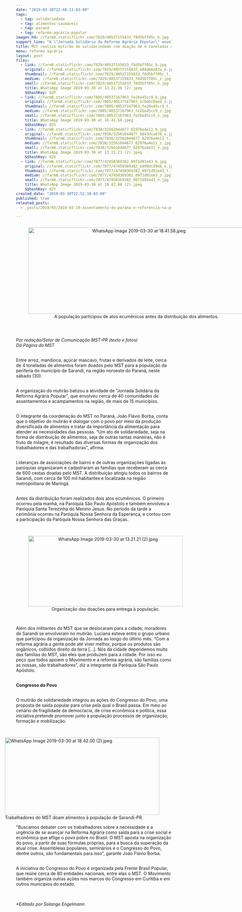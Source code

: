```yaml
---
date: "2019-03-30T22:40:11-03:00"
tags:
  - tag: solidariedade
  - tag: alimentos-saudáveis
  - tag: paraná
  - tag: reforma-agrária-popular
images_hd: //farm8.staticflickr.com/7829/40537155833_f8d5bff05c_b.jpg
support_line: "A \"Jornada Solidária da Reforma Agrária Popular\" envolveu cerca de 40 comunidades de assentamentos e acampamentos, de mais de 15 municípios, na região noroeste do estado"
title: MST realiza mutirão de solidariedade com doação de 4 toneladas de alimentos no Paraná
menu: reforma agrária
layout: post
files:
  - link: //farm8.staticflickr.com/7829/40537155833_f8d5bff05c_b.jpg
    original: //farm8.staticflickr.com/7829/40537155833_e84ab8a93a_o.jpg
    thumbnail: //farm8.staticflickr.com/7829/40537155833_f8d5bff05c_t.jpg
    medium: //farm8.staticflickr.com/7829/40537155833_f8d5bff05c_z.jpg
    small: //farm8.staticflickr.com/7829/40537155833_f8d5bff05c_n.jpg
    title: WhatsApp Image 2019-03-30 at 13.21.36 (2).jpeg
    $$hashKey: 02P
  - link: //farm8.staticflickr.com/7805/40537167963_fe26e45cc9_b.jpg
    original: //farm8.staticflickr.com/7805/40537167963_2cbebc0aed_o.jpg
    thumbnail: //farm8.staticflickr.com/7805/40537167963_fe26e45cc9_t.jpg
    medium: //farm8.staticflickr.com/7805/40537167963_fe26e45cc9_z.jpg
    small: //farm8.staticflickr.com/7805/40537167963_fe26e45cc9_n.jpg
    title: WhatsApp Image 2019-03-30 at 18.41.58.jpeg
    $$hashKey: 02S
  - link: //farm8.staticflickr.com/7838/32561044677_62976a4e11_b.jpg
    original: //farm8.staticflickr.com/7838/32561044677_b043dca876_o.jpg
    thumbnail: //farm8.staticflickr.com/7838/32561044677_62976a4e11_t.jpg
    medium: //farm8.staticflickr.com/7838/32561044677_62976a4e11_z.jpg
    small: //farm8.staticflickr.com/7838/32561044677_62976a4e11_n.jpg
    title: WhatsApp Image 2019-03-30 at 13.21.21 (2).jpeg
    $$hashKey: 02V
  - link: //farm8.staticflickr.com/7877/47450369382_0971d91e43_b.jpg
    original: //farm8.staticflickr.com/7877/47450369382_ed90dcd9eb_o.jpg
    thumbnail: //farm8.staticflickr.com/7877/47450369382_0971d91e43_t.jpg
    medium: //farm8.staticflickr.com/7877/47450369382_0971d91e43_z.jpg
    small: //farm8.staticflickr.com/7877/47450369382_0971d91e43_n.jpg
    title: WhatsApp Image 2019-03-30 at 18.42.00 (2).jpeg
    $$hashKey: 02Y
created_date: "2019-03-30T22:52:38-03:00"
published: true
releated_posts:
  - _posts/2019/03/2019-03-19-assentamento-do-parana-e-referencia-na-producao-de-organicos.md

---
```

<div style="text-align:center">
<figure class="image" style="display:inline-block"><img alt="WhatsApp Image 2019-03-30 at 18.41.58.jpeg" height="279" src="//farm8.staticflickr.com/7805/40537167963_fe26e45cc9_b.jpg" width="700" />
<figcaption>A popula&ccedil;&atilde;o participou de&nbsp;atos ecum&ecirc;nicos antes da distribui&ccedil;&atilde;o dos alimentos.</figcaption>
</figure>
</div>

<p>&nbsp;</p>

<p><em>Por reda&ccedil;&atilde;o/Setor de Comunica&ccedil;&atilde;o MST-PR (texto e fotos)<br />
D&aacute; P&aacute;gina do MST&nbsp;</em></p>

<p><br />
Entre arroz, mandioca, a&ccedil;&uacute;car mascavo, frutas e derivados de leite, cerca de 4 toneladas de alimentos foram doados pelo MST para a popula&ccedil;&atilde;o da periferia do munic&iacute;pio de Sarandi, na regi&atilde;o noroeste do Paran&aacute;, neste s&aacute;bado (30).&nbsp;<br />
&nbsp;</p>

<p>A organiza&ccedil;&atilde;o do mutir&atilde;o batizou a atividade de &quot;Jornada Solid&aacute;ria da Reforma Agr&aacute;ria Popular&quot;, que envolveu cerca de 40 comunidades de assentamentos e acampamentos na regi&atilde;o, de mais de 15 munic&iacute;pios.&nbsp;</p>

<p><br />
O integrante da coordena&ccedil;&atilde;o do MST no Paran&aacute;, Jo&atilde;o Fl&aacute;vio Borba, conta que o objetivo do mutir&atilde;o &eacute; dialogar com o povo por meio da produ&ccedil;&atilde;o diversificada de alimentos e tratar da import&acirc;ncia da alimenta&ccedil;&atilde;o para atender as necessidades das pessoas. &ldquo;Um ato de solidariedade, seja na forma de distribui&ccedil;&atilde;o de alimentos, seja de outras tantas maneiras, n&atilde;o &eacute; fruto de milagre, &eacute; resultado das diversas formas de organiza&ccedil;&atilde;o dos trabalhadores e das trabalhadoras&quot;, afirma.</p>

<p><br />
Lideran&ccedil;as de associa&ccedil;&otilde;es de bairro e de outras organiza&ccedil;&otilde;es ligadas &agrave;s par&oacute;quias organizaram e cadastraram as fam&iacute;lias que receberam as cerca de 600 cestas doadas pelo MST. A distribui&ccedil;&atilde;o atingiu todos os bairros de Sarandi, com cerca de 100 mil habitantes e localizada na regi&atilde;o metropolitana de Maring&aacute;.&nbsp;</p>

<p><br />
Antes da distribui&ccedil;&atilde;o foram realizados dois atos ecum&ecirc;nicos. O primeiro ocorreu pela manh&atilde;, na Par&oacute;quia S&atilde;o Paulo Ap&oacute;stolo e tamb&eacute;m envolveu a Par&oacute;quia Santa Terezinha do Menino Jesus. No per&iacute;odo da tarde a cerim&ocirc;nia ocorreu na Par&oacute;quia Nossa Senhora da Esperan&ccedil;a, e contou com a participa&ccedil;&atilde;o da Par&oacute;quia Nossa Senhora das Gra&ccedil;as.<br />
&nbsp;</p>

<div style="text-align:center">
<figure class="image" style="display:inline-block"><img alt="WhatsApp Image 2019-03-30 at 13.21.21 (2).jpeg" height="228" src="//farm8.staticflickr.com/7838/32561044677_62976a4e11_b.jpg" width="500" />
<figcaption>Organiza&ccedil;&atilde;o das doa&ccedil;&otilde;es para entrega &agrave; popula&ccedil;&atilde;o.</figcaption>
</figure>
</div>

<p><br />
Al&eacute;m dos militantes do MST que se deslocaram para a cidade, moradores de Sarandi se envolveram no mutir&atilde;o. Luciana esteve entre o grupo urbano que participou da organiza&ccedil;&atilde;o da Jornada ao longo do &uacute;ltimo m&ecirc;s. &ldquo;Com a reforma agr&aacute;ria a gente pode at&eacute; viver melhor, porque os produtos s&atilde;o org&acirc;nicos, colhidos direito da terra [...]. N&oacute;s da cidade dependemos muito das fam&iacute;lias do MST, s&atilde;o eles que produzem para a cidade. Por isso eu pe&ccedil;o que todos apoiem o Movimento e a reforma agr&aacute;ria, s&atilde;o fam&iacute;lias como as nossas, s&atilde;o trabalhadores&rdquo;, diz a integrante da Par&oacute;quia S&atilde;o Paulo Ap&oacute;stolo.&nbsp; &nbsp;<br />
&nbsp;</p>

<p><strong>Congresso do Povo&nbsp;</strong><br />
&nbsp;</p>

<p>O mutir&atilde;o de solidariedade integrou as a&ccedil;&otilde;es do Congresso do Povo, uma proposta de sa&iacute;da popular para crise pela qual o Brasil passa. Em meio ao cen&aacute;rio de fragilidade da democracia, de crise econ&ocirc;mica e pol&iacute;tica, essa iniciativa pretende promover junto &agrave; popula&ccedil;&atilde;o processos de organiza&ccedil;&atilde;o, forma&ccedil;&atilde;o e mobiliza&ccedil;&atilde;o.&nbsp;<br />
&nbsp;</p>

<figure class="image" style="float:right"><img alt="WhatsApp Image 2019-03-30 at 18.42.00 (2).jpeg" height="250" src="//farm8.staticflickr.com/7877/47450369382_0971d91e43_b.jpg" width="500" />
<figcaption>Trabalhadores do MST doam alimentos &agrave; popula&ccedil;&atilde;o de Sarandi-PR.</figcaption>
</figure>

<p>&quot;Buscamos debater com os trabalhadores sobre a necessidade e a urg&ecirc;ncia de se avan&ccedil;ar na Reforma Agr&aacute;ria como sa&iacute;da para a crise social e econ&ocirc;mica que aflige o povo pobre no Brasil. O MST aposta na organiza&ccedil;&atilde;o do povo, a partir de suas f&oacute;rmulas pr&oacute;prias, para a busca da supera&ccedil;&atilde;o da atual crise. Assembleias populares, semin&aacute;rios e o Congresso do Povo, dentre outros, s&atilde;o fundamentais para isso&rdquo;, garante Jo&atilde;o Fl&aacute;vio Borba.&nbsp;</p>

<p><br />
A iniciativa do Congresso do Povo &eacute; organizada pela Frente Brasil Popular, que re&uacute;ne cerca de 80 entidades nacionais, entre elas o MST. O Movimento tamb&eacute;m organiza outras a&ccedil;&otilde;es nos marcos do Congresso em Curitiba e em outros munic&iacute;pios do estado.&nbsp;<br />
<br />
&nbsp;</p>

<p><em>*Editado por Solange Engelmann</em></p>
